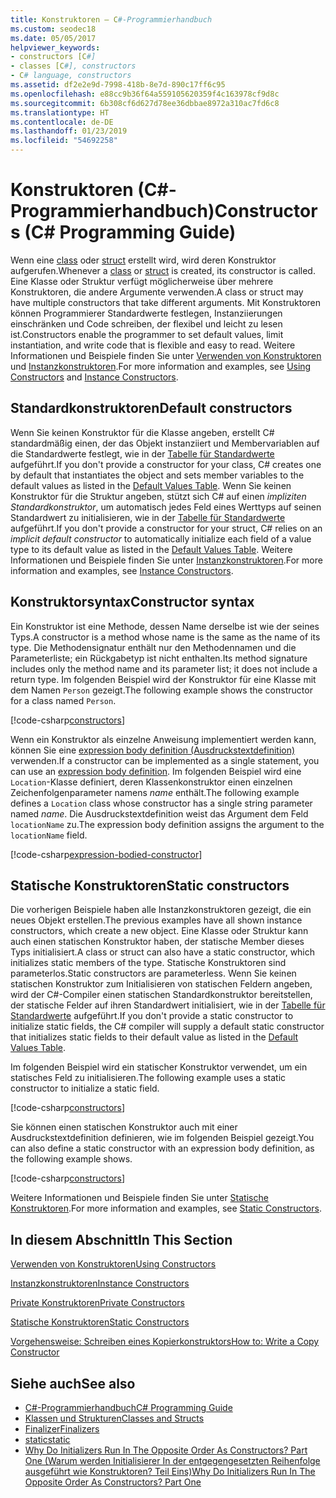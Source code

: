 ```yaml
---
title: Konstruktoren – C#-Programmierhandbuch
ms.custom: seodec18
ms.date: 05/05/2017
helpviewer_keywords:
- constructors [C#]
- classes [C#], constructors
- C# language, constructors
ms.assetid: df2e2e9d-7998-418b-8e7d-890c17ff6c95
ms.openlocfilehash: e88cc9b36f64a559105620359f4c163978cf9d8c
ms.sourcegitcommit: 6b308cf6d627d78ee36dbbae8972a310ac7fd6c8
ms.translationtype: HT
ms.contentlocale: de-DE
ms.lasthandoff: 01/23/2019
ms.locfileid: "54692258"
---
```

# <a name="constructors-c-programming-guide"></a><span data-ttu-id="2dd6d-102">Konstruktoren (C#-Programmierhandbuch)</span><span class="sxs-lookup"><span data-stu-id="2dd6d-102">Constructors (C# Programming Guide)</span></span>
<span data-ttu-id="2dd6d-103">Wenn eine [class](../../../csharp/language-reference/keywords/class.md) oder [struct](../../../csharp/language-reference/keywords/struct.md) erstellt wird, wird deren Konstruktor aufgerufen.</span><span class="sxs-lookup"><span data-stu-id="2dd6d-103">Whenever a [class](../../../csharp/language-reference/keywords/class.md) or [struct](../../../csharp/language-reference/keywords/struct.md) is created, its constructor is called.</span></span> <span data-ttu-id="2dd6d-104">Eine Klasse oder Struktur verfügt möglicherweise über mehrere Konstruktoren, die andere Argumente verwenden.</span><span class="sxs-lookup"><span data-stu-id="2dd6d-104">A class or struct may have multiple constructors that take different arguments.</span></span> <span data-ttu-id="2dd6d-105">Mit Konstruktoren können Programmierer Standardwerte festlegen, Instanziierungen einschränken und Code schreiben, der flexibel und leicht zu lesen ist.</span><span class="sxs-lookup"><span data-stu-id="2dd6d-105">Constructors enable the programmer to set default values, limit instantiation, and write code that is flexible and easy to read.</span></span> <span data-ttu-id="2dd6d-106">Weitere Informationen und Beispiele finden Sie unter [Verwenden von Konstruktoren](../../../csharp/programming-guide/classes-and-structs/using-constructors.md) und [Instanzkonstruktoren](../../../csharp/programming-guide/classes-and-structs/instance-constructors.md).</span><span class="sxs-lookup"><span data-stu-id="2dd6d-106">For more information and examples, see [Using Constructors](../../../csharp/programming-guide/classes-and-structs/using-constructors.md) and [Instance Constructors](../../../csharp/programming-guide/classes-and-structs/instance-constructors.md).</span></span>  

## <a name="default-constructors"></a><span data-ttu-id="2dd6d-107">Standardkonstruktoren</span><span class="sxs-lookup"><span data-stu-id="2dd6d-107">Default constructors</span></span>
  
<span data-ttu-id="2dd6d-108">Wenn Sie keinen Konstruktor für die Klasse angeben, erstellt C# standardmäßig einen, der das Objekt instanziiert und Membervariablen auf die Standardwerte festlegt, wie in der [Tabelle für Standardwerte](../../../csharp/language-reference/keywords/default-values-table.md) aufgeführt.</span><span class="sxs-lookup"><span data-stu-id="2dd6d-108">If you don't provide a constructor for your class, C# creates one by default that instantiates the object and sets member variables to the default values as listed in the [Default Values Table](../../../csharp/language-reference/keywords/default-values-table.md).</span></span> <span data-ttu-id="2dd6d-109">Wenn Sie keinen Konstruktor für die Struktur angeben, stützt sich C# auf einen *impliziten Standardkonstruktor*, um automatisch jedes Feld eines Werttyps auf seinen Standardwert zu initialisieren, wie in der [Tabelle für Standardwerte](../../../csharp/language-reference/keywords/default-values-table.md) aufgeführt.</span><span class="sxs-lookup"><span data-stu-id="2dd6d-109">If you don't provide a constructor for your struct, C# relies on an *implicit default constructor* to automatically initialize each field of a value type to its default value as listed in the [Default Values Table](../../../csharp/language-reference/keywords/default-values-table.md).</span></span> <span data-ttu-id="2dd6d-110">Weitere Informationen und Beispiele finden Sie unter [Instanzkonstruktoren](../../../csharp/programming-guide/classes-and-structs/instance-constructors.md).</span><span class="sxs-lookup"><span data-stu-id="2dd6d-110">For more information and examples, see [Instance Constructors](../../../csharp/programming-guide/classes-and-structs/instance-constructors.md).</span></span>  

## <a name="constructor-syntax"></a><span data-ttu-id="2dd6d-111">Konstruktorsyntax</span><span class="sxs-lookup"><span data-stu-id="2dd6d-111">Constructor syntax</span></span>

<span data-ttu-id="2dd6d-112">Ein Konstruktor ist eine Methode, dessen Name derselbe ist wie der seines Typs.</span><span class="sxs-lookup"><span data-stu-id="2dd6d-112">A constructor is a method whose name is the same as the name of its type.</span></span> <span data-ttu-id="2dd6d-113">Die Methodensignatur enthält nur den Methodennamen und die Parameterliste; ein Rückgabetyp ist nicht enthalten.</span><span class="sxs-lookup"><span data-stu-id="2dd6d-113">Its method signature includes only the method name and its parameter list; it does not include a return type.</span></span> <span data-ttu-id="2dd6d-114">Im folgenden Beispiel wird der Konstruktor für eine Klasse mit dem Namen `Person` gezeigt.</span><span class="sxs-lookup"><span data-stu-id="2dd6d-114">The following example shows the constructor for a class named `Person`.</span></span>

[!code-csharp[constructors](../../../../samples/snippets/csharp/programming-guide/classes-and-structs/constructors1.cs#1)]  

<span data-ttu-id="2dd6d-115">Wenn ein Konstruktor als einzelne Anweisung implementiert werden kann, können Sie eine [expression body definition (Ausdruckstextdefinition)](../statements-expressions-operators/expression-bodied-members.md) verwenden.</span><span class="sxs-lookup"><span data-stu-id="2dd6d-115">If a constructor can be implemented as a single statement, you can use an [expression body definition](../statements-expressions-operators/expression-bodied-members.md).</span></span> <span data-ttu-id="2dd6d-116">Im folgenden Beispiel wird eine `Location`-Klasse definiert, deren Klassenkonstruktor einen einzelnen Zeichenfolgenparameter namens *name* enthält.</span><span class="sxs-lookup"><span data-stu-id="2dd6d-116">The following example defines a `Location` class whose constructor has a single string parameter named *name*.</span></span> <span data-ttu-id="2dd6d-117">Die Ausdruckstextdefinition weist das Argument dem Feld `locationName` zu.</span><span class="sxs-lookup"><span data-stu-id="2dd6d-117">The expression body definition assigns the argument to the `locationName` field.</span></span>

[!code-csharp[expression-bodied-constructor](../../../../samples/snippets/csharp/programming-guide/classes-and-structs/expr-bodied-ctor.cs#1)]  

## <a name="static-constructors"></a><span data-ttu-id="2dd6d-118">Statische Konstruktoren</span><span class="sxs-lookup"><span data-stu-id="2dd6d-118">Static constructors</span></span>

<span data-ttu-id="2dd6d-119">Die vorherigen Beispiele haben alle Instanzkonstruktoren gezeigt, die ein neues Objekt erstellen.</span><span class="sxs-lookup"><span data-stu-id="2dd6d-119">The previous examples have all shown instance constructors, which create a new object.</span></span> <span data-ttu-id="2dd6d-120">Eine Klasse oder Struktur kann auch einen statischen Konstruktor haben, der statische Member dieses Typs initialisiert.</span><span class="sxs-lookup"><span data-stu-id="2dd6d-120">A class or struct can also have a static constructor, which initializes static members of the type.</span></span>  <span data-ttu-id="2dd6d-121">Statische Konstruktoren sind parameterlos.</span><span class="sxs-lookup"><span data-stu-id="2dd6d-121">Static constructors are parameterless.</span></span> <span data-ttu-id="2dd6d-122">Wenn Sie keinen statischen Konstruktor zum Initialisieren von statischen Feldern angeben, wird der C#-Compiler einen statischen Standardkonstruktor bereitstellen, der statische Felder auf ihren Standardwert initialisiert, wie in der [Tabelle für Standardwerte](../../../csharp/language-reference/keywords/default-values-table.md) aufgeführt.</span><span class="sxs-lookup"><span data-stu-id="2dd6d-122">If you don't provide a static constructor to initialize static fields, the C# compiler will supply a default static constructor that initializes static fields to their default value as listed in the [Default Values Table](../../../csharp/language-reference/keywords/default-values-table.md).</span></span> 

<span data-ttu-id="2dd6d-123">Im folgenden Beispiel wird ein statischer Konstruktor verwendet, um ein statisches Feld zu initialisieren.</span><span class="sxs-lookup"><span data-stu-id="2dd6d-123">The following example uses a static constructor to initialize a static field.</span></span>

[!code-csharp[constructors](../../../../samples/snippets/csharp/programming-guide/classes-and-structs/constructors1.cs#2)]  

<span data-ttu-id="2dd6d-124">Sie können einen statischen Konstruktor auch mit einer Ausdruckstextdefinition definieren, wie im folgenden Beispiel gezeigt.</span><span class="sxs-lookup"><span data-stu-id="2dd6d-124">You can also define a static constructor with an expression body definition, as the following example shows.</span></span> 

[!code-csharp[constructors](../../../../samples/snippets/csharp/programming-guide/classes-and-structs/constructors1.cs#3)]  

<span data-ttu-id="2dd6d-125">Weitere Informationen und Beispiele finden Sie unter [Statische Konstruktoren](../../../csharp/programming-guide/classes-and-structs/static-constructors.md).</span><span class="sxs-lookup"><span data-stu-id="2dd6d-125">For more information and examples, see [Static Constructors](../../../csharp/programming-guide/classes-and-structs/static-constructors.md).</span></span>  
  
## <a name="in-this-section"></a><span data-ttu-id="2dd6d-126">In diesem Abschnitt</span><span class="sxs-lookup"><span data-stu-id="2dd6d-126">In This Section</span></span>  
 [<span data-ttu-id="2dd6d-127">Verwenden von Konstruktoren</span><span class="sxs-lookup"><span data-stu-id="2dd6d-127">Using Constructors</span></span>](../../../csharp/programming-guide/classes-and-structs/using-constructors.md)  
  
 [<span data-ttu-id="2dd6d-128">Instanzkonstruktoren</span><span class="sxs-lookup"><span data-stu-id="2dd6d-128">Instance Constructors</span></span>](../../../csharp/programming-guide/classes-and-structs/instance-constructors.md)  
  
 [<span data-ttu-id="2dd6d-129">Private Konstruktoren</span><span class="sxs-lookup"><span data-stu-id="2dd6d-129">Private Constructors</span></span>](../../../csharp/programming-guide/classes-and-structs/private-constructors.md)  
  
 [<span data-ttu-id="2dd6d-130">Statische Konstruktoren</span><span class="sxs-lookup"><span data-stu-id="2dd6d-130">Static Constructors</span></span>](../../../csharp/programming-guide/classes-and-structs/static-constructors.md)  
  
 [<span data-ttu-id="2dd6d-131">Vorgehensweise: Schreiben eines Kopierkonstruktors</span><span class="sxs-lookup"><span data-stu-id="2dd6d-131">How to: Write a Copy Constructor</span></span>](../../../csharp/programming-guide/classes-and-structs/how-to-write-a-copy-constructor.md)  
  
## <a name="see-also"></a><span data-ttu-id="2dd6d-132">Siehe auch</span><span class="sxs-lookup"><span data-stu-id="2dd6d-132">See also</span></span>

- [<span data-ttu-id="2dd6d-133">C#-Programmierhandbuch</span><span class="sxs-lookup"><span data-stu-id="2dd6d-133">C# Programming Guide</span></span>](../../../csharp/programming-guide/index.md)
- [<span data-ttu-id="2dd6d-134">Klassen und Strukturen</span><span class="sxs-lookup"><span data-stu-id="2dd6d-134">Classes and Structs</span></span>](../../../csharp/programming-guide/classes-and-structs/index.md)
- [<span data-ttu-id="2dd6d-135">Finalizer</span><span class="sxs-lookup"><span data-stu-id="2dd6d-135">Finalizers</span></span>](../../../csharp/programming-guide/classes-and-structs/destructors.md)
- [<span data-ttu-id="2dd6d-136">static</span><span class="sxs-lookup"><span data-stu-id="2dd6d-136">static</span></span>](../../../csharp/language-reference/keywords/static.md)
- [<span data-ttu-id="2dd6d-137">Why Do Initializers Run In The Opposite Order As Constructors? Part One (Warum werden Initialisierer In der entgegengesetzten Reihenfolge ausgeführt wie Konstruktoren? Teil Eins)</span><span class="sxs-lookup"><span data-stu-id="2dd6d-137">Why Do Initializers Run In The Opposite Order As Constructors? Part One</span></span>](https://blogs.msdn.microsoft.com/ericlippert/2008/02/15/why-do-initializers-run-in-the-opposite-order-as-constructors-part-one)

